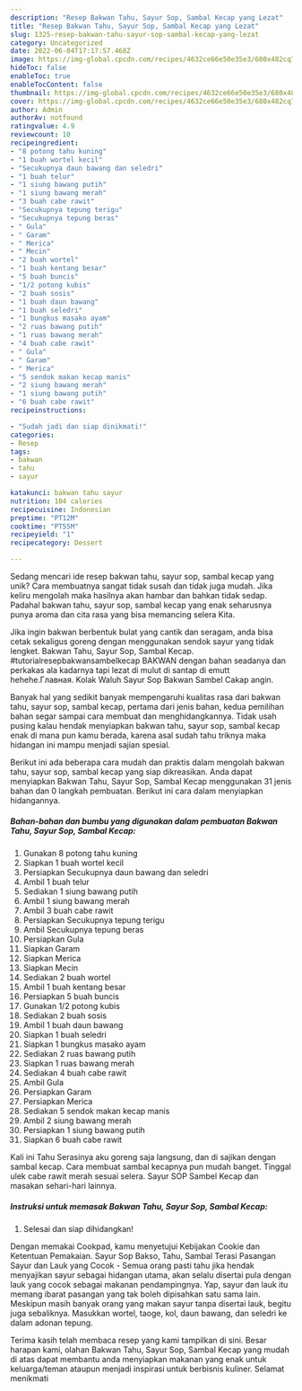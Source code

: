 ```yaml
---
description: "Resep Bakwan Tahu, Sayur Sop, Sambal Kecap yang Lezat"
title: "Resep Bakwan Tahu, Sayur Sop, Sambal Kecap yang Lezat"
slug: 1325-resep-bakwan-tahu-sayur-sop-sambal-kecap-yang-lezat
category: Uncategorized
date: 2022-06-04T17:17:57.468Z
image: https://img-global.cpcdn.com/recipes/4632ce66e50e35e3/680x482cq70/bakwan-tahu-sayur-sop-sambal-kecap-foto-resep-utama.jpg
hideToc: false
enableToc: true
enableTocContent: false
thumbnail: https://img-global.cpcdn.com/recipes/4632ce66e50e35e3/680x482cq70/bakwan-tahu-sayur-sop-sambal-kecap-foto-resep-utama.jpg
cover: https://img-global.cpcdn.com/recipes/4632ce66e50e35e3/680x482cq70/bakwan-tahu-sayur-sop-sambal-kecap-foto-resep-utama.jpg
author: Admin
authorAv: notfound
ratingvalue: 4.9
reviewcount: 10
recipeingredient:
- "8 potong tahu kuning"
- "1 buah wortel kecil"
- "Secukupnya daun bawang dan seledri"
- "1 buah telur"
- "1 siung bawang putih"
- "1 siung bawang merah"
- "3 buah cabe rawit"
- "Secukupnya tepung terigu"
- "Secukupnya tepung beras"
- " Gula"
- " Garam"
- " Merica"
- " Mecin"
- "2 buah wortel"
- "1 buah kentang besar"
- "5 buah buncis"
- "1/2 potong kubis"
- "2 buah sosis"
- "1 buah daun bawang"
- "1 buah seledri"
- "1 bungkus masako ayam"
- "2 ruas bawang putih"
- "1 ruas bawang merah"
- "4 buah cabe rawit"
- " Gula"
- " Garam"
- " Merica"
- "5 sendok makan kecap manis"
- "2 siung bawang merah"
- "1 siung bawang putih"
- "6 buah cabe rawit"
recipeinstructions:

- "Sudah jadi dan siap dinikmati!"
categories:
- Resep
tags:
- bakwan
- tahu
- sayur

katakunci: bakwan tahu sayur 
nutrition: 104 calories
recipecuisine: Indonesian
preptime: "PT12M"
cooktime: "PT55M"
recipeyield: "1"
recipecategory: Dessert

---
```





Sedang mencari ide resep bakwan tahu, sayur sop, sambal kecap yang unik? Cara membuatnya sangat tidak susah dan tidak juga mudah. Jika keliru mengolah maka hasilnya akan hambar dan bahkan tidak sedap. Padahal bakwan tahu, sayur sop, sambal kecap yang enak seharusnya punya aroma dan cita rasa yang bisa memancing selera Kita.





Jika ingin bakwan berbentuk bulat yang cantik dan seragam, anda bisa cetak sekaligus goreng dengan menggunakan sendok sayur yang tidak lengket. Bakwan Tahu, Sayur Sop, Sambal Kecap. #tutorialresepbakwansambelkecap BAKWAN dengan bahan seadanya dan perkakas ala kadarnya tapi lezat di mulut di santap di emutt hehehe.Главная. Kolak Waluh Sayur Sop Bakwan Sambel Cakap angin.

Banyak hal yang sedikit banyak mempengaruhi kualitas rasa dari bakwan tahu, sayur sop, sambal kecap, pertama dari jenis bahan, kedua pemilihan bahan segar sampai cara membuat dan menghidangkannya. Tidak usah pusing kalau hendak menyiapkan bakwan tahu, sayur sop, sambal kecap enak di mana pun kamu berada, karena asal sudah tahu triknya maka hidangan ini mampu menjadi sajian spesial.






Berikut ini ada beberapa cara mudah dan praktis dalam mengolah bakwan tahu, sayur sop, sambal kecap yang siap dikreasikan. Anda dapat menyiapkan Bakwan Tahu, Sayur Sop, Sambal Kecap menggunakan 31 jenis bahan dan 0 langkah pembuatan. Berikut ini cara dalam menyiapkan hidangannya.

<!--inarticleads1-->

##### Bahan-bahan dan bumbu yang digunakan dalam pembuatan Bakwan Tahu, Sayur Sop, Sambal Kecap:

1. Gunakan 8 potong tahu kuning
1. Siapkan 1 buah wortel kecil
1. Persiapkan Secukupnya daun bawang dan seledri
1. Ambil 1 buah telur
1. Sediakan 1 siung bawang putih
1. Ambil 1 siung bawang merah
1. Ambil 3 buah cabe rawit
1. Persiapkan Secukupnya tepung terigu
1. Ambil Secukupnya tepung beras
1. Persiapkan  Gula
1. Siapkan  Garam
1. Siapkan  Merica
1. Siapkan  Mecin
1. Sediakan 2 buah wortel
1. Ambil 1 buah kentang besar
1. Persiapkan 5 buah buncis
1. Gunakan 1/2 potong kubis
1. Sediakan 2 buah sosis
1. Ambil 1 buah daun bawang
1. Siapkan 1 buah seledri
1. Siapkan 1 bungkus masako ayam
1. Sediakan 2 ruas bawang putih
1. Siapkan 1 ruas bawang merah
1. Sediakan 4 buah cabe rawit
1. Ambil  Gula
1. Persiapkan  Garam
1. Persiapkan  Merica
1. Sediakan 5 sendok makan kecap manis
1. Ambil 2 siung bawang merah
1. Persiapkan 1 siung bawang putih
1. Siapkan 6 buah cabe rawit


Kali ini Tahu Serasinya aku goreng saja langsung, dan di sajikan dengan sambal kecap. Cara membuat sambal kecapnya pun mudah banget. Tinggal ulek cabe rawit merah sesuai selera. Sayur SOP Sambel Kecap dan masakan sehari-hari lainnya. 

<!--inarticleads2-->

##### Instruksi untuk memasak Bakwan Tahu, Sayur Sop, Sambal Kecap:


1. Selesai dan siap dihidangkan!

Dengan memakai Cookpad, kamu menyetujui Kebijakan Cookie dan Ketentuan Pemakaian. Sayur Sop Bakso, Tahu, Sambal Terasi Pasangan Sayur dan Lauk yang Cocok - Semua orang pasti tahu jika hendak menyajikan sayur sebagai hidangan utama, akan selalu disertai pula dengan lauk yang cocok sebagai makanan pendampingnya. Yap, sayur dan lauk itu memang ibarat pasangan yang tak boleh dipisahkan satu sama lain. Meskipun masih banyak orang yang makan sayur tanpa disertai lauk, begitu juga sebaliknya. Masukkan wortel, taoge, kol, daun bawang, dan seledri ke dalam adonan tepung. 

Terima kasih telah membaca resep yang kami tampilkan di sini. Besar harapan kami, olahan Bakwan Tahu, Sayur Sop, Sambal Kecap yang mudah di atas dapat membantu anda menyiapkan makanan yang enak untuk keluarga/teman ataupun menjadi inspirasi untuk berbisnis kuliner. Selamat menikmati
